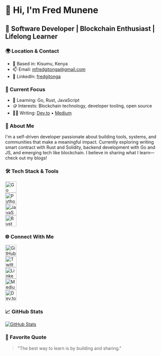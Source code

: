 # 👋 Hi, I'm Fred Munene

## 🚀 Software Developer | Blockchain Enthusiast | Lifelong Learner

### 🌍 Location & Contact
- 📍 Based in: Kisumu, Kenya
- 📫 Email: mfredgitonga@gmail.com
- 💼 LinkedIn: [fredgitonga](https://ke.linkedin.com/in/fredgitonga)

### 🎯 Current Focus
- 🧠 Learning: Go, Rust, JavaScript
- 🪙 Interests: Blockchain technology, developer tooling, open source
- ✍🏾 Writing: [Dev.to](https://dev.to/fredmunene) • [Medium](https://medium.com/@mfredgitonga)

### 🚀 About Me
I'm a self-driven developer passionate about building tools, systems, and communities that make a meaningful impact. Currently exploring writing smart contract with Rust and Solidity, backend development with Go and JS, and emerging tech like blockchain. I believe in sharing what I learn—check out my blogs!

### 🛠️ Tech Stack & Tools
<p align="left">
  <a href="https://go.dev/" target="_blank"><img src="https://github.com/danielcranney/profileme-dev/blob/main/public/icons/skills/go.svg" width="36" height="36" alt="Go" /></a><br>
  <a href="https://www.python.org/" target="_blank"><img src="https://github.com/danielcranney/profileme-dev/blob/main/public/icons/skills/python.svg" width="36" height="36" alt="Python" /></a><br>
  <a href="https://developer.mozilla.org/en-US/docs/Web/JavaScript" target="_blank"><img src="https://github.com/danielcranney/profileme-dev/blob/main/public/icons/skills/javascript.svg" width="36" height="36" alt="JavaScript" /></a><br>
  <a href="https://www.rust-lang.org/" target="_blank"><img src="https://github.com/danielcranney/profileme-dev/blob/main/public/icons/skills/rust.svg" width="36" height="36" alt="Rust" /></a>
</p>

### 🌐 Connect With Me
<p align="left">
  <a href="https://github.com/FredMunene" target="_blank"><img src="https://github.com/danielcranney/profileme-dev/blob/main/public/icons/socials/github.svg" width="36" height="36" alt="GitHub"/></a><br>
  <a href="https://twitter.com/Gitonga2050" target="_blank"><img src="https://github.com/danielcranney/profileme-dev/blob/main/public/icons/socials/twitter.svg" width="36" height="36" alt="Twitter"/></a><br>
  <a href="https://ke.linkedin.com/in/fredgitonga" target="_blank"><img src="https://github.com/danielcranney/profileme-dev/blob/main/public/icons/socials/linkedin.svg" width="36" height="36" alt="LinkedIn"/></a><br>
  <a href="https://medium.com/@mfredgitonga" target="_blank"><img src="https://github.com/danielcranney/profileme-dev/blob/main/public/icons/socials/medium.svg" width="36" height="36" alt="Medium"/></a><br>
  <a href="https://dev.to/fredmunene" target="_blank"><img src="https://d2fltix0v2e0sb.cloudfront.net/dev-badge.svg" width="36" height="36" alt="Dev.to"/></a>
</p>

### 📈 GitHub Stats
<p align="left">
  <a href="https://github.com/FredMunene">
    <img src="https://github-readme-stats.vercel.app/api?username=FredMunene&show_icons=true&count_private=true&theme=tokyonight" alt="GitHub Stats" />
  </a>
</p>

### 💭 Favorite Quote
> "The best way to learn is by building and sharing."

